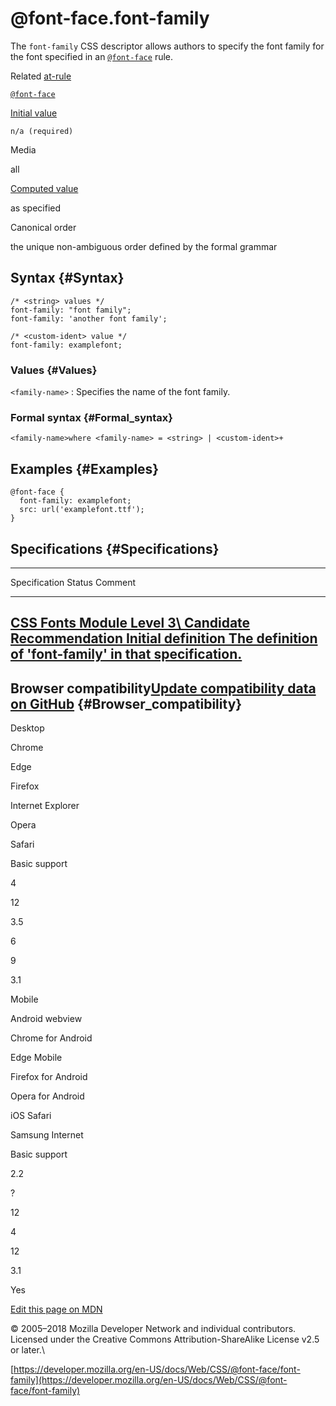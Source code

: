 @font-face.font-family
======================

The `font-family` CSS descriptor allows authors to specify the font
family for the font specified in an [`@font-face`](../@font-face) rule.

Related [at-rule](../at-rule)

[`@font-face`](../@font-face)

[Initial value](../initial_value)

`n/a (required)`

Media

all

[Computed value](../computed_value)

as specified

Canonical order

the unique non-ambiguous order defined by the formal grammar

Syntax {#Syntax}
------

``` {data-language="css"}
/* <string> values */
font-family: "font family";
font-family: 'another font family';

/* <custom-ident> value */
font-family: examplefont;
```

### Values {#Values}

`<family-name>`
:   Specifies the name of the font family.

### Formal syntax {#Formal_syntax}

``` {.syntaxbox}
<family-name>where <family-name> = <string> | <custom-ident>+
```

Examples {#Examples}
--------

``` {data-language="css"}
@font-face {
  font-family: examplefont;
  src: url('examplefont.ttf');
}
```

Specifications {#Specifications}
--------------

  -----------------------------------------------------------------------------------------------------------------------------------------------------------------
  Specification                                                                                                     Status                     Comment
  ----------------------------------------------------------------------------------------------------------------- -------------------------- --------------------
  [CSS Fonts Module Level 3\                                                                                        Candidate Recommendation   Initial definition
  The definition of 'font-family' in that specification.](https://drafts.csswg.org/css-fonts-3/#font-family-desc)                              
  -----------------------------------------------------------------------------------------------------------------------------------------------------------------

Browser compatibility[Update compatibility data on GitHub](https://github.com/mdn/browser-compat-data) {#Browser_compatibility}
------------------------------------------------------------------------------------------------------

Desktop

Chrome

Edge

Firefox

Internet Explorer

Opera

Safari

Basic support

4

12

3.5

6

9

3.1

Mobile

Android webview

Chrome for Android

Edge Mobile

Firefox for Android

Opera for Android

iOS Safari

Samsung Internet

Basic support

2.2

?

12

4

12

3.1

Yes

[Edit this page on
MDN](https://developer.mozilla.org/en-US/docs/Web/CSS/@font-face/font-family$edit)

© 2005–2018 Mozilla Developer Network and individual contributors.\
Licensed under the Creative Commons Attribution-ShareAlike License v2.5
or later.\

[https://developer.mozilla.org/en-US/docs/Web/CSS/@font-face/font-family](https://developer.mozilla.org/en-US/docs/Web/CSS/@font-face/font-family)
